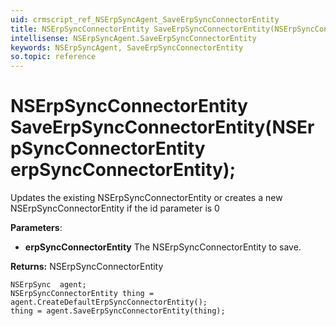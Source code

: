 ```yaml
---
uid: crmscript_ref_NSErpSyncAgent_SaveErpSyncConnectorEntity
title: NSErpSyncConnectorEntity SaveErpSyncConnectorEntity(NSErpSyncConnectorEntity erpSyncConnectorEntity);
intellisense: NSErpSyncAgent.SaveErpSyncConnectorEntity
keywords: NSErpSyncAgent, SaveErpSyncConnectorEntity
so.topic: reference
---
```


# NSErpSyncConnectorEntity SaveErpSyncConnectorEntity(NSErpSyncConnectorEntity erpSyncConnectorEntity);

Updates the existing NSErpSyncConnectorEntity or creates a new NSErpSyncConnectorEntity if the id parameter is 0

**Parameters**:
 - **erpSyncConnectorEntity** The NSErpSyncConnectorEntity to save.

**Returns:** NSErpSyncConnectorEntity

```crmscript
NSErpSync  agent;
NSErpSyncConnectorEntity thing = agent.CreateDefaultErpSyncConnectorEntity();
thing = agent.SaveErpSyncConnectorEntity(thing);
```


